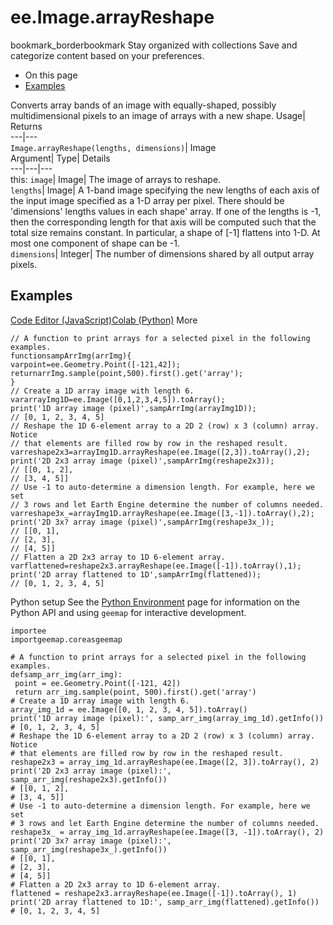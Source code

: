  
#  ee.Image.arrayReshape 
bookmark_borderbookmark Stay organized with collections  Save and categorize content based on your preferences. 
  * On this page
  * [Examples](https://developers.google.com/earth-engine/apidocs/ee-image-arrayreshape#examples)


Converts array bands of an image with equally-shaped, possibly multidimensional pixels to an image of arrays with a new shape. 
Usage| Returns  
---|---  
`Image.arrayReshape(lengths, dimensions)`| Image  
Argument| Type| Details  
---|---|---  
this: `image`| Image| The image of arrays to reshape.  
`lengths`| Image| A 1-band image specifying the new lengths of each axis of the input image specified as a 1-D array per pixel. There should be 'dimensions' lengths values in each shape' array. If one of the lengths is -1, then the corresponding length for that axis will be computed such that the total size remains constant. In particular, a shape of [-1] flattens into 1-D. At most one component of shape can be -1.  
`dimensions`| Integer| The number of dimensions shared by all output array pixels.  
## Examples
[Code Editor (JavaScript)](https://developers.google.com/earth-engine/apidocs/ee-image-arrayreshape#code-editor-javascript-sample)[Colab (Python)](https://developers.google.com/earth-engine/apidocs/ee-image-arrayreshape#colab-python-sample) More
```
// A function to print arrays for a selected pixel in the following examples.
functionsampArrImg(arrImg){
varpoint=ee.Geometry.Point([-121,42]);
returnarrImg.sample(point,500).first().get('array');
}
// Create a 1D array image with length 6.
vararrayImg1D=ee.Image([0,1,2,3,4,5]).toArray();
print('1D array image (pixel)',sampArrImg(arrayImg1D));
// [0, 1, 2, 3, 4, 5]
// Reshape the 1D 6-element array to a 2D 2 (row) x 3 (column) array. Notice
// that elements are filled row by row in the reshaped result.
varreshape2x3=arrayImg1D.arrayReshape(ee.Image([2,3]).toArray(),2);
print('2D 2x3 array image (pixel)',sampArrImg(reshape2x3));
// [[0, 1, 2],
// [3, 4, 5]]
// Use -1 to auto-determine a dimension length. For example, here we set
// 3 rows and let Earth Engine determine the number of columns needed.
varreshape3x_=arrayImg1D.arrayReshape(ee.Image([3,-1]).toArray(),2);
print('2D 3x? array image (pixel)',sampArrImg(reshape3x_));
// [[0, 1],
// [2, 3],
// [4, 5]]
// Flatten a 2D 2x3 array to 1D 6-element array.
varflattened=reshape2x3.arrayReshape(ee.Image([-1]).toArray(),1);
print('2D array flattened to 1D',sampArrImg(flattened));
// [0, 1, 2, 3, 4, 5]
```
Python setup
See the [ Python Environment](https://developers.google.com/earth-engine/guides/python_install) page for information on the Python API and using `geemap` for interactive development.
```
importee
importgeemap.coreasgeemap
```
```
# A function to print arrays for a selected pixel in the following examples.
defsamp_arr_img(arr_img):
 point = ee.Geometry.Point([-121, 42])
 return arr_img.sample(point, 500).first().get('array')
# Create a 1D array image with length 6.
array_img_1d = ee.Image([0, 1, 2, 3, 4, 5]).toArray()
print('1D array image (pixel):', samp_arr_img(array_img_1d).getInfo())
# [0, 1, 2, 3, 4, 5]
# Reshape the 1D 6-element array to a 2D 2 (row) x 3 (column) array. Notice
# that elements are filled row by row in the reshaped result.
reshape2x3 = array_img_1d.arrayReshape(ee.Image([2, 3]).toArray(), 2)
print('2D 2x3 array image (pixel):', samp_arr_img(reshape2x3).getInfo())
# [[0, 1, 2],
# [3, 4, 5]]
# Use -1 to auto-determine a dimension length. For example, here we set
# 3 rows and let Earth Engine determine the number of columns needed.
reshape3x_ = array_img_1d.arrayReshape(ee.Image([3, -1]).toArray(), 2)
print('2D 3x? array image (pixel):', samp_arr_img(reshape3x_).getInfo())
# [[0, 1],
# [2, 3],
# [4, 5]]
# Flatten a 2D 2x3 array to 1D 6-element array.
flattened = reshape2x3.arrayReshape(ee.Image([-1]).toArray(), 1)
print('2D array flattened to 1D:', samp_arr_img(flattened).getInfo())
# [0, 1, 2, 3, 4, 5]
```

